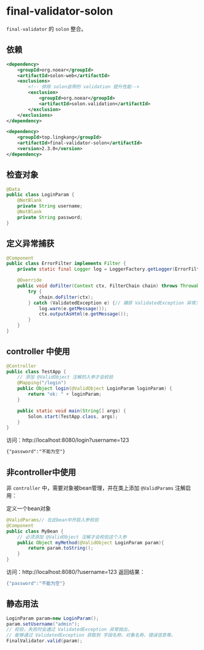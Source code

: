 # final-validator-solon

`final-validator` 的 `solon` 整合。

## 依赖

```xml
<dependency>
    <groupId>org.noear</groupId>
    <artifactId>solon-web</artifactId>
    <exclusions>
        <!-- 排除 solon自带的 validation 提升性能-->
        <exclusion>
            <groupId>org.noear</groupId>
            <artifactId>solon.validation</artifactId>
        </exclusion>
    </exclusions>
</dependency>

<dependency>
    <groupId>top.lingkang</groupId>
    <artifactId>final-validator-solon</artifactId>
    <version>2.3.0</version>
</dependency>
```

## 检查对象

```java
@Data
public class LoginParam {
    @NotBlank
    private String username;
    @NotBlank
    private String password;
}
```

## 定义异常捕获

```java
@Component
public class ErrorFilter implements Filter {
    private static final Logger log = LoggerFactory.getLogger(ErrorFilter.class);

    @Override
    public void doFilter(Context ctx, FilterChain chain) throws Throwable {
        try {
            chain.doFilter(ctx);
        } catch (ValidatedException e) {// 捕获 ValidatedException 异常为校验异常
            log.warn(e.getMessage());
            ctx.outputAsHtml(e.getMessage());
        }
    }
}
```

## controller 中使用

```java
@Controller
public class TestApp {
    // 添加 @ValidObject 注解的入参才会校验
    @Mapping("/login")
    public Object login(@ValidObject LoginParam loginParam) {
        return "ok: " + loginParam;
    }

    public static void main(String[] args) {
        Solon.start(TestApp.class, args);
    }
}
```

访问：http://localhost:8080/login?username=123
```html
{"password":"不能为空"}
```

## 非controller中使用

非 `controller` 中，需要对象被bean管理，并在类上添加 `@ValidParams` 注解启用：

定义一个bean对象
```java
@ValidParams// 在此bean中开启入参校验
@Component
public class MyBean {
    // 必须添加 @ValidObject 注解才会校验这个入参
    public Object myMethod(@ValidObject LoginParam param){
        return param.toString();
    }
}
```

访问：http://localhost:8080/?username=123
返回结果：
```java
{"password":"不能为空"}
```

## 静态用法

```java
LoginParam param=new LoginParam();
param.setUsername("admin");
// 校验，失败时会通过 ValidatedException 异常抛出，
// 能够通过 ValidatedException 获取到 字段名称、对象名称、错误信息等。
FinalValidator.valid(param);
```

